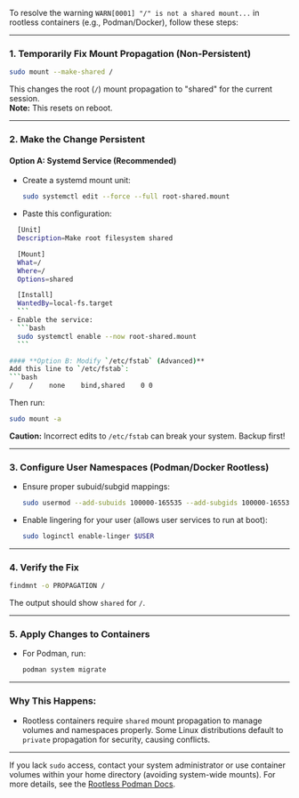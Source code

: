 To resolve the warning `WARN[0001] "/" is not a shared mount...` in rootless containers (e.g., Podman/Docker), follow these steps:

---

### 1. **Temporarily Fix Mount Propagation (Non-Persistent)**
   ```bash
   sudo mount --make-shared /
   ```
   This changes the root (`/`) mount propagation to "shared" for the current session.  
   **Note:** This resets on reboot.

---

### 2. **Make the Change Persistent**
   #### **Option A: Systemd Service (Recommended)**
   - Create a systemd mount unit:
     ```bash
     sudo systemctl edit --force --full root-shared.mount
     ```
   - Paste this configuration:
   ```bash
     [Unit]
     Description=Make root filesystem shared

     [Mount]
     What=/
     Where=/
     Options=shared

     [Install]
     WantedBy=local-fs.target
     ```
   - Enable the service:
     ```bash
     sudo systemctl enable --now root-shared.mount
     ```

   #### **Option B: Modify `/etc/fstab` (Advanced)**
   Add this line to `/etc/fstab`:
   ```bash
   /    /    none    bind,shared    0 0
   ```
   Then run:
   ```bash
   sudo mount -a
   ```
   **Caution:** Incorrect edits to `/etc/fstab` can break your system. Backup first!

---

### 3. **Configure User Namespaces (Podman/Docker Rootless)**
   - Ensure proper subuid/subgid mappings:
     ```bash
     sudo usermod --add-subuids 100000-165535 --add-subgids 100000-165535 $USER
     ```
   - Enable lingering for your user (allows user services to run at boot):
     ```bash
     sudo loginctl enable-linger $USER
     ```

---

### 4. **Verify the Fix**
   ```bash
   findmnt -o PROPAGATION /
   ```
   The output should show `shared` for `/`.

---

### 5. **Apply Changes to Containers**
   - For Podman, run:
     ```bash
     podman system migrate
     ```

---

### Why This Happens:
- Rootless containers require `shared` mount propagation to manage volumes and namespaces properly. Some Linux distributions default to `private` propagation for security, causing conflicts.

---

If you lack `sudo` access, contact your system administrator or use container volumes within your home directory (avoiding system-wide mounts). For more details, see the [Rootless Podman Docs](https://github.com/containers/podman/blob/main/docs/tutorials/rootless_tutorial.md).